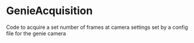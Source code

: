 # GenieAcquisition
Code to acquire a set number of frames at camera settings set by a config file for the genie camera 
